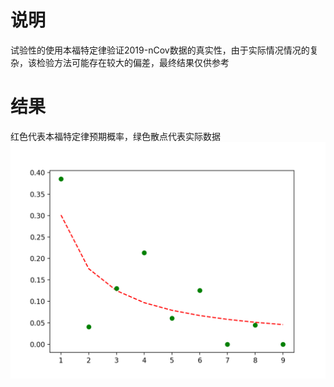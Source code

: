 # 说明

试验性的使用本福特定律验证2019-nCov数据的真实性，由于实际情况情况的复杂，该检验方法可能存在较大的偏差，最终结果仅供参考


# 结果

红色代表本福特定律预期概率，绿色散点代表实际数据
![](results.png)
